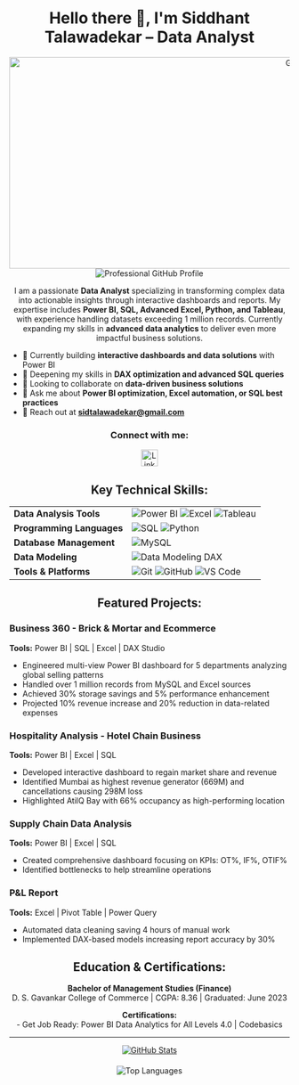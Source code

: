 <h1 align="center">Hello there 👋, I'm Siddhant Talawadekar – Data Analyst</h1>

<div align="center">
  <img align="right" alt="GIF" src="code.gif" width="1000" height="380" />
  <p align="center">
    <img src="https://readme-typing-svg.herokuapp.com?color=00CFFF&size=32&center=true&vCenter=true&width=700&height=70&lines=Welcome+to+my+GitHub+Profile!;I'm+Siddhant+Talawadekar;Data+Analyst;Power+BI+Specialist;SQL+Expert;Business+Intelligence+Professional" alt="Professional GitHub Profile">
  </p>
</div>

<p align="center">
  I am a passionate <strong>Data Analyst</strong> specializing in transforming complex data into actionable insights through interactive dashboards and reports. My expertise includes <strong>Power BI, SQL, Advanced Excel, Python, and Tableau</strong>, with experience handling datasets exceeding 1 million records. Currently expanding my skills in <strong>advanced data analytics</strong> to deliver even more impactful business solutions.
</p>

- 🔭 Currently building **interactive dashboards and data solutions** with Power BI
- 🌱 Deepening my skills in **DAX optimization and advanced SQL queries**
- 👯 Looking to collaborate on **data-driven business solutions**
- 💬 Ask me about **Power BI optimization, Excel automation, or SQL best practices**
- 📧 Reach out at **[sidtalawadekar@gmail.com](mailto:sidtalawadekar@gmail.com)**

<h3 align="center">Connect with me:</h3>
<p align="center">
  <a href="https://www.linkedin.com/in/yourprofile/" target="blank">
    <img src="https://img.icons8.com/color/48/000000/linkedin.png" alt="LinkedIn" height="30" width="30" />
  </a>
</p>

<h2 align="center">Key Technical Skills:</h2>
<table align="center">
  <tr>
    <td><b>Data Analysis Tools</b></td>
    <td> 
      <img src="https://img.icons8.com/color/48/000000/power-bi.png" alt="Power BI"/>
      <img src="https://img.icons8.com/color/48/000000/microsoft-excel-2019--v1.png" alt="Excel"/>
      <img src="https://img.icons8.com/color/48/000000/tableau-software.png" alt="Tableau"/>
    </td>
  </tr>
  <tr>
    <td><b>Programming Languages</b></td>
    <td> 
      <img src="https://img.icons8.com/color/48/000000/sql.png" alt="SQL"/>
      <img src="https://img.icons8.com/color/48/000000/python.png" alt="Python"/>
    </td>
  </tr>
  <tr>
    <td><b>Database Management</b></td>
    <td> 
      <img src="https://img.icons8.com/color/48/000000/mysql-logo.png" alt="MySQL"/>
    </td>
  </tr>
  <tr>
    <td><b>Data Modeling</b></td>
    <td> 
      <img src="https://img.icons8.com/color/48/000000/data-configuration.png" alt="Data Modeling"/>
      DAX
    </td>
  </tr>
  <tr>
    <td><b>Tools & Platforms</b></td>
    <td> 
      <img src="https://img.icons8.com/color/48/000000/git.png" alt="Git"/>
      <img src="https://img.icons8.com/color/48/000000/github--v1.png" alt="GitHub"/>
      <img src="https://img.icons8.com/color/48/000000/visual-studio-code-2019.png" alt="VS Code"/>
    </td>
  </tr>
</table>

<h2 align="center">Featured Projects:</h2>

### Business 360 - Brick & Mortar and Ecommerce
**Tools:** Power BI | SQL | Excel | DAX Studio  
- Engineered multi-view Power BI dashboard for 5 departments analyzing global selling patterns
- Handled over 1 million records from MySQL and Excel sources
- Achieved 30% storage savings and 5% performance enhancement
- Projected 10% revenue increase and 20% reduction in data-related expenses

### Hospitality Analysis - Hotel Chain Business
**Tools:** Power BI | Excel | SQL  
- Developed interactive dashboard to regain market share and revenue
- Identified Mumbai as highest revenue generator (669M) and cancellations causing 298M loss
- Highlighted AtilQ Bay with 66% occupancy as high-performing location

### Supply Chain Data Analysis
**Tools:** Power BI | Excel | SQL  
- Created comprehensive dashboard focusing on KPIs: OT%, IF%, OTIF%
- Identified bottlenecks to help streamline operations

### P&L Report
**Tools:** Excel | Pivot Table | Power Query  
- Automated data cleaning saving 4 hours of manual work
- Implemented DAX-based models increasing report accuracy by 30%

<h2 align="center">Education & Certifications:</h2>
<p align="center">
  <strong>Bachelor of Management Studies (Finance)</strong><br>
  D. S. Gavankar College of Commerce | CGPA: 8.36 | Graduated: June 2023
</p>

<p align="center">
  <strong>Certifications:</strong><br>
  - Get Job Ready: Power BI Data Analytics for All Levels 4.0 | Codebasics
</p>

<hr>

<div align="center" style="margin-bottom: 20px;">
  <a href="https://github.com/yourusername">
    <img src="https://github-readme-stats.vercel.app/api?username=yourusername&show_icons=true&theme=react" alt="GitHub Stats">
  </a>
</div>

<div align="center">
  <img src="https://github-readme-stats.vercel.app/api/top-langs/?username=yourusername&layout=compact&theme=react" alt="Top Languages">
</div>
